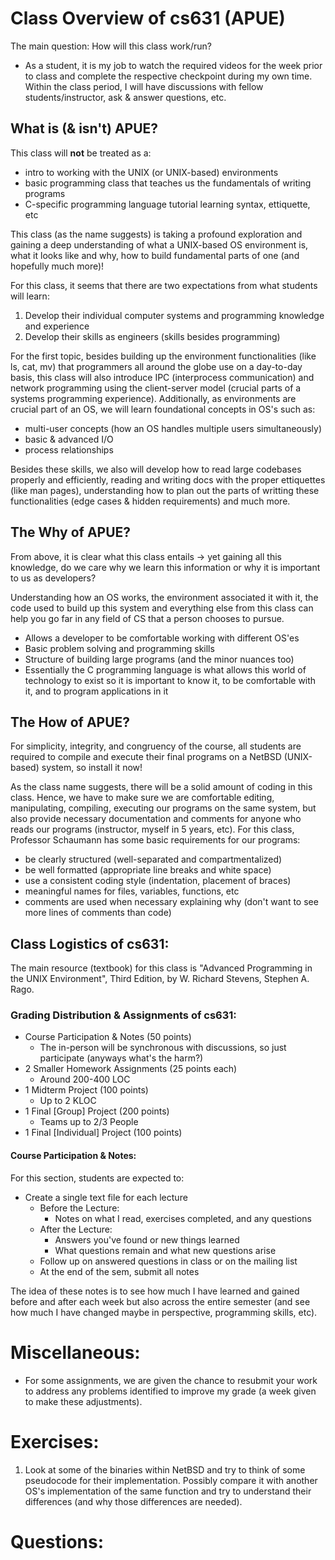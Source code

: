 # Class Overview of cs631 (APUE)

The main question: How will this class work/run?
- As a student, it is my job to watch the required videos for the week prior to class and
complete the respective checkpoint during my own time. Within the class period, I will
have discussions with fellow students/instructor, ask & answer questions, etc.

## What is (& isn't) APUE?
This class will **not** be treated as a:
- intro to working with the UNIX (or UNIX-based) environments
- basic programming class that teaches us the fundamentals of writing programs
- C-specific programming language tutorial learning syntax, ettiquette, etc

This class (as the name suggests) is taking a profound exploration and gaining
a deep understanding of what a UNIX-based OS environment is, what it looks like and why,
how to build fundamental parts of one (and hopefully much more)!

For this class, it seems that there are two expectations from what students will learn:
1. Develop their individual computer systems and programming knowledge and experience
2. Develop their skills as engineers (skills besides programming)

For the first topic, besides building up the environment functionalities (like ls, cat,
mv) that programmers all around the globe use on a day-to-day basis, this class will also
introduce IPC (interprocess communication) and network programming using the client-server
model (crucial parts of a systems programming experience). Additionally, as environments
are crucial part of an OS, we will learn foundational concepts in OS's such as:
- multi-user concepts (how an OS handles multiple users simultaneously)
- basic & advanced I/O
- process relationships

Besides these skills, we also will develop how to read large codebases properly and
efficiently, reading and writing docs with the proper ettiquettes (like man pages),
understanding how to plan out the parts of writting these functionalities (edge
cases & hidden requirements) and much more.

## The Why of APUE?
From above, it is clear what this class entails -> yet gaining all this knowledge, do we
care why we learn this information or why it is important to us as developers?

Understanding how an OS works, the environment associated it with it, the code used to
build up this system and everything else from this class can help you go far in any field
of CS that a person chooses to pursue.
- Allows a developer to be comfortable working with different OS'es
- Basic problem solving and programming skills
- Structure of building large programs (and the minor nuances too)
- Essentially the C programming language is what allows this world of technology to exist
so it is important to know it, to be comfortable with it, and to program applications in
it

## The How of APUE?
For simplicity, integrity, and congruency of the course, all students are required to
compile and execute their final programs on a NetBSD (UNIX-based) system, so install it
now!

As the class name suggests, there will be a solid amount of coding in this class. Hence,
we have to make sure we are comfortable editing, manipulating, compiling, executing our
programs on the same system, but also provide necessary documentation and comments for
anyone who reads our programs (instructor, myself in 5 years, etc). For this class,
Professor Schaumann has some basic requirements for our programs:
- be clearly structured (well-separated and compartmentalized)
- be well formatted (appropriate line breaks and white space)
- use a consistent coding style (indentation, placement of braces)
- meaningful names for files, variables, functions, etc
- comments are used when necessary explaining why (don't want to see more lines of
comments than code)

## Class Logistics of cs631:
The main resource (textbook) for this class is "Advanced Programming in the UNIX
Environment", Third Edition, by W. Richard Stevens, Stephen A. Rago.

### Grading Distribution & Assignments of cs631:
- Course Participation & Notes (50 points)
    - The in-person will be synchronous with discussions, so just participate (anyways
    what's the harm?)
- 2 Smaller Homework Assignments (25 points each)
    - Around 200-400 LOC
- 1 Midterm Project (100 points)
    - Up to 2 KLOC
- 1 Final [Group] Project (200 points)
    - Teams up to 2/3 People
- 1 Final [Individual] Project (100 points)

#### Course Participation & Notes:
For this section, students are expected to:
- Create a single text file for each lecture
    - Before the Lecture:
        - Notes on what I read, exercises completed, and any questions
    - After the Lecture:
        - Answers you've found or new things learned
        - What questions remain and what new questions arise
    - Follow up on answered questions in class or on the mailing list
    - At the end of the sem, submit all notes

The idea of these notes is to see how much I have learned and gained before and after
each week but also across the entire semester (and see how much I have changed maybe in
perspective, programming skills, etc).

# Miscellaneous:
- For some assignments, we are given the chance to resubmit your work to address any
problems identified to improve my grade (a week given to make these adjustments).

# Exercises:
1. Look at some of the binaries within NetBSD and try to think of some pseudocode for
their implementation. Possibly compare it with another OS's implementation of the same
function and try to understand their differences (and why those differences are needed).

# Questions:
